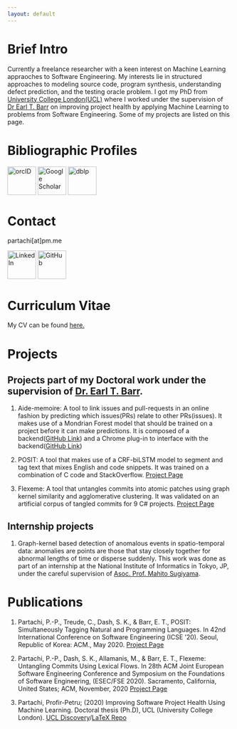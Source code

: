 ```yaml
---
layout: default
---
```

# Brief Intro

Currently a freelance researcher with a keen interest on Machine Learning appraoches to Software Engineering. My interests lie in structured approaches to modeling source code, program synthesis, understanding defect prediction, and the testing oracle problem. I got my PhD from [University College London(UCL)](http://ucl.ac.uk/) where I worked under the supervision of [Dr Earl T. Barr](http://earlbarr.com/) on improving project health by applying Machine Learning to problems from Software Engineering. Some of my projects are listed on this page. 

# Bibliographic Profiles

[<img src="https://orcid.org/assets/vectors/orcid.logo.icon.svg" alt="orcID" style="width:64px;height:64px;"/>](https://orcid.org/0000-0003-4940-6864)
[<img src="https://img.icons8.com/color/2x/google-scholar--v3.png" alt="Google Scholar" style="width:64px;height:64px;"/>](https://scholar.google.com/citations?user=e-q46I0AAAAJ)
[<img src="https://cdn.icon-icons.com/icons2/2389/PNG/512/dblp_logo_icon_145352.png" alt="dblp" style="width:64px;height:64px;"/>](https://dblp.org/pid/276/3593.html)

# Contact

partachi[at]pm.me

[<img src="https://external-content.duckduckgo.com/iu/?u=https%3A%2F%2Fwww.clipartmax.com%2Fpng%2Fmiddle%2F62-624588_linkedin-help-linkedin-logo-2018-png.png&f=1&nofb=1" alt="LinkedIn" style="width:64px;height:64px;"/>](https://www.linkedin.com/in/pp-partachi/) 
[<img src="https://github.githubassets.com/images/modules/logos_page/GitHub-Mark.png" alt="GitHub" style="width:64px;height:64px;"/>](https://github.com/PPPI)

# Curriculum Vitae
My CV can be found [here.](https://github.com/PPPI/pppi.github.io/raw/master/partachipp_cv.pdf)

# Projects

## Projects part of my Doctoral work under the supervision of [Dr. Earl T. Barr](http://earlbarr.com/).

1. Aide-memoire: A tool to link issues and pull-requests in an online fashion by predicting which issues(PRs) relate to other PRs(issues). It makes use of a Mondrian Forest model that should be trained on a project before it can make predictions. It is composed of a backend([GitHub Link](https://github.com/PPPI/a-m)) and a Chrome plug-in to interface with the backend([GitHub Link](https://github.com/PPPI/tlinker-chrome))

1. POSIT: A tool that makes use of a CRF-biLSTM model to segment and tag text that mixes English and code snippets. It was trained on a combination of C code and StackOverflow. [Project Page](https://www.partachi.com/POSIT)

1. Flexeme: A tool that untangles commits into atomic patches using graph kernel similarity and agglomerative clustering. It was validated on an artificial corpus of tangled commits for 9 C# projects. [Project Page](https://www.partachi.com/Flexeme)

## Internship projects

1. Graph-kernel based detection of anomalous events in spatio-temporal data: anomalies are points are those that stay closely together for abnormal lengths of time or disperse suddenly. This work was done as part of an internship at the National Institute of Informatics in Tokyo, JP, under the careful supervision of [Asoc. Prof. Mahito Sugiyama](https://mahito.info/index_e.html).

# Publications

1. Partachi, P.-P., Treude, C., Dash, S. K., & Barr, E. T., POSIT: Simultaneously Tagging Natural and Programming Languages. In 42nd International Conference on Software Engineering (ICSE ’20). Seoul, Republic of Korea: ACM., May 2020. [Project Page](https://www.partachi.com/POSIT)

1. Partachi, P.-P., Dash, S. K., Allamanis, M., & Barr, E. T., Flexeme: Untangling Commits Using Lexical Flows. In 28th ACM Joint European Software Engineering Conference and Symposium on the Foundations of Software Engineering, (ESEC/FSE 2020). Sacramento, California, United States; ACM, November, 2020 [Project Page](https://www.partachi.com/Flexeme)

1.  Partachi, Profir-Petru; (2020) Improving Software Project Health Using Machine Learning. Doctoral thesis (Ph.D), UCL (University College London). [UCL Discovery](https://discovery.ucl.ac.uk/id/eprint/10116742/)/[LaTeX Repo](https://github.com/PPPI/PhDThesis)

